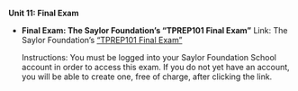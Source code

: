 **Unit 11: Final Exam** <span id="11"></span> 
-   **Final Exam: The Saylor Foundation’s “TPREP101 Final Exam”**
    Link: The Saylor Foundation’s [“TPREP101 Final
    Exam”](http://school.saylor.org/mod/quiz/view.php?id=1257)  
      
     Instructions: You must be logged into your Saylor Foundation School
    account in order to access this exam. If you do not yet have an
    account, you will be able to create one, free of charge, after
    clicking the link.


